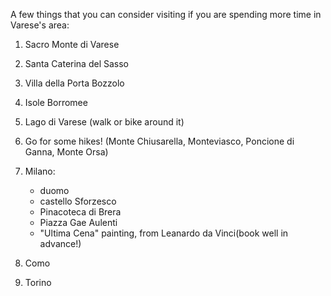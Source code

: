 <link rel="stylesheet" type="text/css" href="style.css">

A few things that you can consider visiting if you are spending more time in Varese's area:

1. Sacro Monte di Varese
2. Santa Caterina del Sasso
3. Villa della Porta Bozzolo
4. Isole Borromee
5. Lago di Varese (walk or bike around it)
4. Go for some hikes! (Monte Chiusarella, Monteviasco, Poncione di Ganna, Monte Orsa)
4. Milano:
	- duomo
	- castello Sforzesco
	- Pinacoteca di Brera
	- Piazza Gae Aulenti
	- "Ultima Cena" painting, from Leanardo da Vinci(book well in advance!)
	
5. Como
7. Torino
